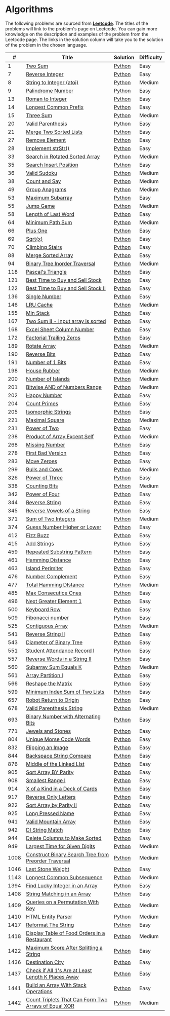 # Algorithms
The following problems are sourced from [<b>Leetcode</b>](https://leetcode.com/). The titles of the problems will link to the problem's page on Leetcode. You can gain more knowledge on the description and examples of the problem from the Leetcode page. The links in the solution column will take you to the solution of the problem in the chosen language.

| <b>#</b> | <b>Title</b> | <b>Solution</b> | <b>Difficulty</b> |
| ------------- | ------------- | --- | --- |
| 1  | [Two Sum](https://leetcode.com/problems/two-sum/) | [Python](https://github.com/KushRabadia/Leetcode/blob/main/Algorithms/Two%20Sum)  | Easy |
| 7  | [Reverse Integer](https://leetcode.com/problems/reverse-integer/) | [Python](https://github.com/KushRabadia/Leetcode/blob/main/Algorithms/Reverse%20Integer) | Easy |
| 8  | [String to Integer (atoi)](https://leetcode.com/problems/string-to-integer-atoi/) | [Python](https://github.com/KushRabadia/Leetcode/blob/main/Algorithms/String%20to%20Integer%20(atoi))  | Medium |
| 9  | [Palindrome Number](https://leetcode.com/problems/palindrome-number/) | [Python](https://github.com/KushRabadia/Leetcode/blob/main/Algorithms/Palindrome%20Number)  | Easy |
| 13 | [Roman to Integer](https://leetcode.com/problems/roman-to-integer/) | [Python](https://github.com/KushRabadia/Leetcode/blob/main/Algorithms/Roman%20to%20Integer)  | Easy |
| 14 | [Longest Common Prefix](https://leetcode.com/problems/longest-common-prefix/) | [Python](https://github.com/KushRabadia/Leetcode/blob/main/Algorithms/Longest%20Common%20Prefix)  | Easy |
| 15 | [Three Sum](https://leetcode.com/problems/3sum/) | [Python](https://github.com/KushRabadia/Leetcode/blob/main/Algorithms/Three%20Sum)  | Medium |
| 20 | [Valid Parenthesis](https://leetcode.com/problems/valid-parenthesis/) | [Python](https://github.com/KushRabadia/Leetcode/blob/main/Algorithms/Valid%20Parenthesis)  | Easy |
| 21 | [Merge Two Sorted Lists](https://leetcode.com/problems/merge-two-sorted-lists/) | [Python](https://github.com/KushRabadia/Leetcode/blob/main/Algorithms/Merge%20Two%20Sorted%20Lists)  | Easy |
| 27 | [Remove Element](https://leetcode.com/problems/remove-element/) | [Python](https://github.com/KushRabadia/Leetcode/blob/main/Algorithms/Remove%20Element)  | Easy |
| 28 | [Implement strStr()](https://leetcode.com/problems/implement-strstr/) | [Python](https://github.com/KushRabadia/Leetcode/blob/main/Algorithms/Implement%20strStr())  | Easy |
| 33 | [Search in Rotated Sorted Array](https://leetcode.com/problems/search-in-rotated-sorted-array/) | [Python](https://github.com/KushRabadia/Leetcode/blob/main/Algorithms/Search%20in%20Rotated%20Sorted%20Array) | Medium |
| 35 | [Search Insert Position](https://leetcode.com/problems//) | [Python](https://github.com/KushRabadia/Leetcode/blob/main/Algorithms/) | Easy |
| 36 | [Valid Sudoku](https://leetcode.com/problems//) | [Python](https://github.com/KushRabadia/Leetcode/blob/main/Algorithms/) | Medium |
| 38 | [Count and Say](https://leetcode.com/problems//) | [Python](https://github.com/KushRabadia/Leetcode/blob/main/Algorithms/) | Medium |
| 49 | [Group Anagrams](https://leetcode.com/problems//) | [Python](https://github.com/KushRabadia/Leetcode/blob/main/Algorithms/) | Medium |
| 53 | [Maximum Subarray](https://leetcode.com/problems//) | [Python](https://github.com/KushRabadia/Leetcode/blob/main/Algorithms/) | Easy |
| 55 | [Jump Game](https://leetcode.com/problems//) | [Python](https://github.com/KushRabadia/Leetcode/blob/main/Algorithms/) | Medium |
| 58 | [Length of Last Word](https://leetcode.com/problems//) | [Python](https://github.com/KushRabadia/Leetcode/blob/main/Algorithms/) | Easy |
| 64 | [Minimum Path Sum](https://leetcode.com/problems//) | [Python](https://github.com/KushRabadia/Leetcode/blob/main/Algorithms/) | Medium |
| 66 | [Plus One](https://leetcode.com/problems//) | [Python](https://github.com/KushRabadia/Leetcode/blob/main/Algorithms/) | Easy |
| 69 | [Sqrt(x)](https://leetcode.com/problems//) | [Python](https://github.com/KushRabadia/Leetcode/blob/main/Algorithms/) | Easy |
| 70 | [Climbing Stairs](https://leetcode.com/problems//) | [Python](https://github.com/KushRabadia/Leetcode/blob/main/Algorithms/) | Easy |
| 88 | [Merge Sorted Array](https://leetcode.com/problems//) | [Python](https://github.com/KushRabadia/Leetcode/blob/main/Algorithms/) | Easy |
| 94 | [Binary Tree Inorder Traversal](https://leetcode.com/problems//) | [Python](https://github.com/KushRabadia/Leetcode/blob/main/Algorithms/) | Medium |
| 118 | [Pascal's Triangle](https://leetcode.com/problems//) | [Python](https://github.com/KushRabadia/Leetcode/blob/main/Algorithms/) | Easy |
| 121 | [Best Time to Buy and Sell Stock](https://leetcode.com/problems//) | [Python](https://github.com/KushRabadia/Leetcode/blob/main/Algorithms/) | Easy |
| 122 | [Best Time to Buy and Sell Stock II](https://leetcode.com/problems//) | [Python](https://github.com/KushRabadia/Leetcode/blob/main/Algorithms/) | Easy |
| 136 | [Single Number](https://leetcode.com/problems//) | [Python](https://github.com/KushRabadia/Leetcode/blob/main/Algorithms/) | Easy |
| 146 | [LRU Cache](https://leetcode.com/problems//) | [Python](https://github.com/KushRabadia/Leetcode/blob/main/Algorithms/) | Medium |
| 155 | [Min Stack](https://leetcode.com/problems//) | [Python](https://github.com/KushRabadia/Leetcode/blob/main/Algorithms/) | Easy |
| 167 | [Two Sum II - Input array is sorted](https://leetcode.com/problems//) | [Python](https://github.com/KushRabadia/Leetcode/blob/main/Algorithms/) | Easy |
| 168 | [Excel Sheet Column Number](https://leetcode.com/problems//) | [Python](https://github.com/KushRabadia/Leetcode/blob/main/Algorithms/) | Easy |
| 172 | [Factorial Trailing Zeros](https://leetcode.com/problems//) | [Python](https://github.com/KushRabadia/Leetcode/blob/main/Algorithms/) | Easy|
| 189 | [Rotate Array](https://leetcode.com/problems//) | [Python](https://github.com/KushRabadia/Leetcode/blob/main/Algorithms/) | Medium |
| 190 | [Reverse Bits](https://leetcode.com/problems//) | [Python](https://github.com/KushRabadia/Leetcode/blob/main/Algorithms/) | Easy |
| 191 | [Number of 1 Bits](https://leetcode.com/problems//) | [Python](https://github.com/KushRabadia/Leetcode/blob/main/Algorithms/) | Easy |
| 198 | [House Rubber](https://leetcode.com/problems//) | [Python](https://github.com/KushRabadia/Leetcode/blob/main/Algorithms/) | Medium |
| 200 | [Number of Islands](https://leetcode.com/problems//) | [Python](https://github.com/KushRabadia/Leetcode/blob/main/Algorithms/) | Medium |
| 201 | [Bitwise AND of Numbers Range](https://leetcode.com/problems//) | [Python](https://github.com/KushRabadia/Leetcode/blob/main/Algorithms/) | Medium |
| 202 | [Happy Number](https://leetcode.com/problems//) | [Python](https://github.com/KushRabadia/Leetcode/blob/main/Algorithms/) | Easy |
| 204 | [Count Primes](https://leetcode.com/problems//) | [Python](https://github.com/KushRabadia/Leetcode/blob/main/Algorithms/) | Easy |
| 205 | [Isomorphic Strings](https://leetcode.com/problems//) | [Python](https://github.com/KushRabadia/Leetcode/blob/main/Algorithms/) | Easy |
| 221 | [Maximal Square](https://leetcode.com/problems//) | [Python](https://github.com/KushRabadia/Leetcode/blob/main/Algorithms/) | Medium |
| 231 | [Power of Two](https://leetcode.com/problems//) | [Python](https://github.com/KushRabadia/Leetcode/blob/main/Algorithms/) | Easy |
| 238 | [Product of Array Except Self](https://leetcode.com/problems//) | [Python](https://github.com/KushRabadia/Leetcode/blob/main/Algorithms/) | Medium |
| 268 | [Missing Number](https://leetcode.com/problems//) | [Python](https://github.com/KushRabadia/Leetcode/blob/main/Algorithms/) | Easy |
| 278 | [First Bad Version](https://leetcode.com/problems//) | [Python](https://github.com/KushRabadia/Leetcode/blob/main/Algorithms/) | Easy |
| 283 | [Move Zeroes](https://leetcode.com/problems//) | [Python](https://github.com/KushRabadia/Leetcode/blob/main/Algorithms/) | Easy |
| 299 | [Bulls and Cows](https://leetcode.com/problems//) | [Python](https://github.com/KushRabadia/Leetcode/blob/main/Algorithms/) | Medium |
| 326  | [Power of Three](https://leetcode.com/problems//) | [Python](https://github.com/KushRabadia/Leetcode/blob/main/Algorith/er) | Easy |
| 338  | [Counting Bits](https://leetcode.com/problems//) | [Python](https://github.com/KushRabadia/Leetcode/blob/main/Algorith/er) | Medium |
| 342 | [Power of Four](https://leetcode.com/problems//) | [Python](https://github.com/KushRabadia/Leetcode/blob/main/Algorithms/) | Easy |
| 344 | [Reverse String](https://leetcode.com/problems//) | [Python](https://github.com/KushRabadia/Leetcode/blob/main/Algorithms/) | Easy |
| 345 | [Reverse Vowels of a String](https://leetcode.com/problems//) | [Python](https://github.com/KushRabadia/Leetcode/blob/main/Algorithms/) | Easy |
| 371 | [Sum of Two Integers](https://leetcode.com/problems//) | [Python](https://github.com/KushRabadia/Leetcode/blob/main/Algorithms/) | Medium |
| 374 | [Guess Number Higher or Lower](https://leetcode.com/problems//) | [Python](https://github.com/KushRabadia/Leetcode/blob/main/Algorithms/) | Easy |
| 412 | [Fizz Buzz](https://leetcode.com/problems//) | [Python](https://github.com/KushRabadia/Leetcode/blob/main/Algorithms/) | Easy |
| 415 | [Add Strings](https://leetcode.com/problems//) | [Python](https://github.com/KushRabadia/Leetcode/blob/main/Algorithms/) | Easy |
| 459 | [Repeated Substring Pattern](https://leetcode.com/problems//) | [Python](https://github.com/KushRabadia/Leetcode/blob/main/Algorithms/) | Easy |
| 461  | [Hamming Distance](https://leetcode.com/problems//) | [Python](https://github.com/KushRabadia/Leetcode/blob/main/Algorith/er) | Easy |
| 463 | [Island Perimiter](https://leetcode.com/problems//) | [Python](https://github.com/KushRabadia/Leetcode/blob/main/Algorithms/) | Easy |
| 476 | [Number Complement](https://leetcode.com/problems//) | [Python](https://github.com/KushRabadia/Leetcode/blob/main/Algorithms/) | Easy |
| 477 | [Total Hamming DIstance](https://leetcode.com/problems//) | [Python](https://github.com/KushRabadia/Leetcode/blob/main/Algorithms/) | Medium |
| 485 | [Max Consecutice Ones](https://leetcode.com/problems//) | [Python](https://github.com/KushRabadia/Leetcode/blob/main/Algorithms/) | Easy |
| 496 | [Next Greater Element 1](https://leetcode.com/problems//) | [Python](https://github.com/KushRabadia/Leetcode/blob/main/Algorithms/) | Easy |
| 500 | [Keyboard Row](https://leetcode.com/problems//) | [Python](https://github.com/KushRabadia/Leetcode/blob/main/Algorithms/) | Easy |
| 509 | [Fibonacci number](https://leetcode.com/problems//) | [Python](https://github.com/KushRabadia/Leetcode/blob/main/Algorithms/) | Easy |
| 525 | [Contiguous Array](https://leetcode.com/problems//) | [Python](https://github.com/KushRabadia/Leetcode/blob/main/Algorithms/) | Medium |
| 541 | [Reverse String II](https://leetcode.com/problems//) | [Python](https://github.com/KushRabadia/Leetcode/blob/main/Algorithms/) | Easy |
| 543 | [Diameter of Binary Tree](https://leetcode.com/problems//) | [Python](https://github.com/KushRabadia/Leetcode/blob/main/Algorithms/) | Easy |
| 551 | [Student Attendance Record I](https://leetcode.com/problems//) | [Python](https://github.com/KushRabadia/Leetcode/blob/main/Algorithms/) | Easy |
| 557 | [Reverse Words in a String II](https://leetcode.com/problems//) | [Python](https://github.com/KushRabadia/Leetcode/blob/main/Algorithms/) | Easy |
| 560 | [Subarray Sum Equals K](https://leetcode.com/problems//) | [Python](https://github.com/KushRabadia/Leetcode/blob/main/Algorithms/) | Medium |
| 561 | [Array Partition I](https://leetcode.com/problems//) | [Python](https://github.com/KushRabadia/Leetcode/blob/main/Algorithms/) | Easy |
| 566 | [Reshape the Matrix](https://leetcode.com/problems//) | [Python](https://github.com/KushRabadia/Leetcode/blob/main/Algorithms/) | Easy |
| 599 | [Minimum Index Sum of Two Lists](https://leetcode.com/problems//) | [Python](https://github.com/KushRabadia/Leetcode/blob/main/Algorithms/) | Easy |
| 657 | [Robot Return to Origin](https://leetcode.com/problems//) | [Python](https://github.com/KushRabadia/Leetcode/blob/main/Algorithms/) | Easy |
| 678 | [Valid Parenthesis String](https://leetcode.com/problems//) | [Python](https://github.com/KushRabadia/Leetcode/blob/main/Algorithms/) | Medium |
| 693 | [Binary Number with Alternating Bits](https://leetcode.com/problems//) | [Python](https://github.com/KushRabadia/Leetcode/blob/main/Algorithms/) | Easy |
| 771 | [Jewels and Stones](https://leetcode.com/problems//) | [Python](https://github.com/KushRabadia/Leetcode/blob/main/Algorithms/) | Easy |
| 804| [Unique Morse Code Words](https://leetcode.com/problems//) | [Python](https://github.com/KushRabadia/Leetcode/blob/main/Algorithms/) | Easy |
| 832 | [Flipping an Image](https://leetcode.com/problems//) | [Python](https://github.com/KushRabadia/Leetcode/blob/main/Algorithms/) | Easy |
| 844 | [Backspace String Compare](https://leetcode.com/problems//) | [Python](https://github.com/KushRabadia/Leetcode/blob/main/Algorithms/) | Easy |
| 876 | [Middle of the Linked LIst](https://leetcode.com/problems//) | [Python](https://github.com/KushRabadia/Leetcode/blob/main/Algorithms/) | Easy |
| 905 | [Sort Array BY Parity](https://leetcode.com/problems//) | [Python](https://github.com/KushRabadia/Leetcode/blob/main/Algorithms/) | Easy |
| 908 | [Smallest Range I](https://leetcode.com/problems//) | [Python](https://github.com/KushRabadia/Leetcode/blob/main/Algorithms/) | Easy |
| 914 | [X of a Kind in a Deck of Cards](https://leetcode.com/problems//) | [Python](https://github.com/KushRabadia/Leetcode/blob/main/Algorithms/) | Easy |
| 917 | [Reverse Only Letters](https://leetcode.com/problems//) | [Python](https://github.com/KushRabadia/Leetcode/blob/main/Algorithms/) | Easy |
| 922| [Sort Array by Parity II](https://leetcode.com/problems//) | [Python](https://github.com/KushRabadia/Leetcode/blob/main/Algorithms/) | Easy |
| 925| [Long Pressed Name](https://leetcode.com/problems//) | [Python](https://github.com/KushRabadia/Leetcode/blob/main/Algorithms/) | Easy |
| 941 | [Valid Mountain Array](https://leetcode.com/problems//) | [Python](https://github.com/KushRabadia/Leetcode/blob/main/Algorithms/) | Easy |
| 942 | [DI String Match](https://leetcode.com/problems//) | [Python](https://github.com/KushRabadia/Leetcode/blob/main/Algorithms/) | Easy |
| 944 | [Delete Columns to Make Sorted](https://leetcode.com/problems//) | [Python](https://github.com/KushRabadia/Leetcode/blob/main/Algorithms/) | Easy |
| 949 | [Largest Time for Given Digits](https://leetcode.com/problems//) | [Python](https://github.com/KushRabadia/Leetcode/blob/main/Algorithms/) | Medium |
| 1008 | [Construct Binary Search Tree from Preorder Traversal](https://leetcode.com/problems//) | [Python](https://github.com/KushRabadia/Leetcode/blob/main/Algorith/er) | Medium |
| 1046 | [Last Stone Weight](https://leetcode.com/problems//) | [Python](https://github.com/KushRabadia/Leetcode/blob/main/Algorith/er) | Easy |
| 1143 | [Longest Common Subsequence](https://leetcode.com/problems//) | [Python](https://github.com/KushRabadia/Leetcode/blob/main/Algorith/er) | Medium |
| 1394 | [Find Lucky Integer in an Array](https://leetcode.com/problems//) | [Python](https://github.com/KushRabadia/Leetcode/blob/main/Algorith/er) | Easy |
| 1408 | [String Matching in an Array](https://leetcode.com/problems//) | [Python](https://github.com/KushRabadia/Leetcode/blob/main/Algorith/er) | Easy |
| 1409 | [Queries on a Permutation With Key](https://leetcode.com/problems//) | [Python](https://github.com/KushRabadia/Leetcode/blob/main/Algorith/er) | Medium |
| 1410 | [HTML Entity Parser](https://leetcode.com/problems//) | [Python](https://github.com/KushRabadia/Leetcode/blob/main/Algorith/er) | Medium |
| 1417 | [Reformat The String](https://leetcode.com/problems//) | [Python](https://github.com/KushRabadia/Leetcode/blob/main/Algorith/er) | Easy |
| 1418 | [Display Table of Food Orders in a Restaurant](https://leetcode.com/problems//) | [Python](https://github.com/KushRabadia/Leetcode/blob/main/Algorith/er) | Medium |
| 1422 | [Maximum Score After Splitting a String](https://leetcode.com/problems//) | [Python](https://github.com/KushRabadia/Leetcode/blob/main/Algorith/er) | Easy |
| 1436 | [Destination City](https://leetcode.com/problems//) | [Python](https://github.com/KushRabadia/Leetcode/blob/main/Algorith/er) | Easy |
| 1437 | [Check if All 1's Are at Least Length K Places Away](https://leetcode.com/problems//) | [Python](https://github.com/KushRabadia/Leetcode/blob/main/Algorith/er) | Easy |
| 1441 | [Build an Array With Stack Operations](https://leetcode.com/problems//) | [Python](https://github.com/KushRabadia/Leetcode/blob/main/Algorith/er) | Easy |
| 1442 | [Count Triplets That Can Form Two Arrays of Equal XOR](https://leetcode.com/problems//) | [Python](https://github.com/KushRabadia/Leetcode/blob/main/Algorith/er) | Medium |
